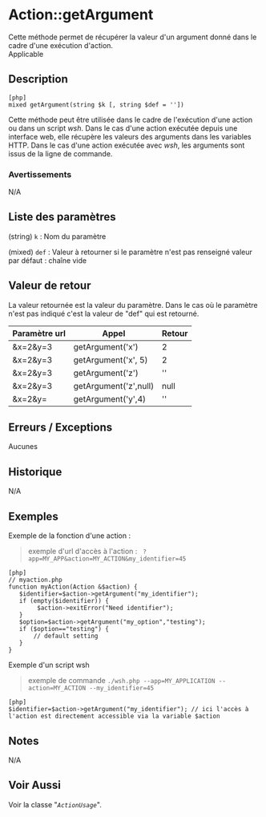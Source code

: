 # Action::getArgument

<div class=”short-description”>
Cette méthode permet de récupérer la valeur d'un argument donné dans le cadre d'une exécution d'action.
</div>

<div class=”applicabilite”>
Applicable
</div>

## Description

    [php]
    mixed getArgument(string $k [, string $def = ''])

Cette méthode peut être utilisée dans le cadre de l'exécution d'une action ou dans un script *wsh*.
Dans le cas d'une action exécutée depuis une interface web, elle récupère les valeurs des arguments dans les variables HTTP. Dans le cas d'une action exécutée avec *wsh*, les arguments sont issus de la ligne de commande.


### Avertissements

N/A
## Liste des paramètres

(string) `k`
: Nom du paramètre

(mixed) `def`
: Valeur à retourner si le paramètre n'est pas renseigné
   valeur par défaut : chaîne vide

## Valeur de retour

La valeur retournée est la valeur du paramètre. Dans le cas où le paramètre n'est pas indiqué c'est la valeur de "def" qui est retourné.

| Paramètre url | Appel                 | Retour        |
|---------------|-----------------------|---------------|
|  &x=2&y=3     | getArgument('x')      |   2           |
|  &x=2&y=3     | getArgument('x', 5)   |   2           |
|  &x=2&y=3     | getArgument('z')      |   ''          |
|  &x=2&y=3     | getArgument('z',null) |   null        |
|  &x=2&y=      | getArgument('y',4)    |   ''          |


## Erreurs / Exceptions

Aucunes

## Historique

N/A

## Exemples

Exemple de la fonction d'une action :
>    exemple d'url d'accès à l'action : ` ?app=MY_APP&action=MY_ACTION&my_identifier=45`

    [php]
    // myaction.php
    function myAction(Action &$action) {
       $identifier=$action->getArgument("my_identifier");
       if (empty($identifier)) {
            $action->exitError("Need identifier");
       }
       $option=$action->getArgument("my_option","testing");
       if ($option=="testing") {
           // default setting
       }
    }


Exemple d'un script wsh
>    exemple de commande `./wsh.php --app=MY_APPLICATION --action=MY_ACTION --my_identifier=45`

    [php]
    $identifier=$action->getArgument("my_identifier"); // ici l'accès à l'action est directement accessible via la variable $action

## Notes

N/A

## Voir Aussi

Voir la classe "*`ActionUsage`*".